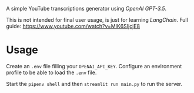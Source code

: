 A simple YouTube transcriptions generator using *OpenAI GPT-3.5*.

This is not intended for final user usage, is just for learning *LangChain*. Full guide: https://www.youtube.com/watch?v=MlK6SIjcjE8

# Usage

Create an `.env` file filling your `OPENAI_API_KEY`. Configure an environment profile to be able to load the `.env` file.

Start the `pipenv shell` and then `streamlit run main.py` to run the server.